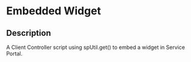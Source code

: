 # Embedded Widget

## Description

A Client Controller script using spUtil.get() to embed a widget in Service Portal.
